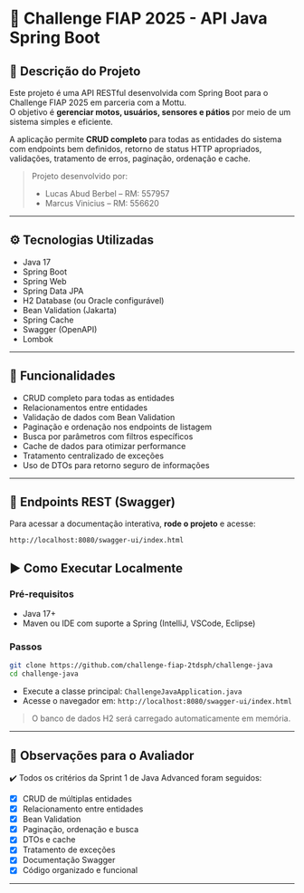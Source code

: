 # 🚀 Challenge FIAP 2025 - API Java Spring Boot

## 🧠 Descrição do Projeto

Este projeto é uma API RESTful desenvolvida com Spring Boot para o Challenge FIAP 2025 em parceria com a Mottu.  
O objetivo é **gerenciar motos, usuários, sensores e pátios** por meio de um sistema simples e eficiente.

A aplicação permite **CRUD completo** para todas as entidades do sistema com endpoints bem definidos, retorno de status HTTP apropriados, validações, tratamento de erros, paginação, ordenação e cache.

> Projeto desenvolvido por:
> - Lucas Abud Berbel – RM: 557957
> - Marcus Vinicius – RM: 556620

---

## ⚙️ Tecnologias Utilizadas

- Java 17
- Spring Boot
- Spring Web
- Spring Data JPA
- H2 Database (ou Oracle configurável)
- Bean Validation (Jakarta)
- Spring Cache
- Swagger (OpenAPI)
- Lombok

---

## 📌 Funcionalidades

- CRUD completo para todas as entidades
- Relacionamentos entre entidades
- Validação de dados com Bean Validation
- Paginação e ordenação nos endpoints de listagem
- Busca por parâmetros com filtros específicos
- Cache de dados para otimizar performance
- Tratamento centralizado de exceções
- Uso de DTOs para retorno seguro de informações

---

## 🔁 Endpoints REST (Swagger)

Para acessar a documentação interativa, **rode o projeto** e acesse:

```
http://localhost:8080/swagger-ui/index.html
```

## ▶️ Como Executar Localmente

### Pré-requisitos

- Java 17+
- Maven ou IDE com suporte a Spring (IntelliJ, VSCode, Eclipse)

### Passos

```bash
git clone https://github.com/challenge-fiap-2tdsph/challenge-java
cd challenge-java
```

- Execute a classe principal: `ChallengeJavaApplication.java`
- Acesse o navegador em: `http://localhost:8080/swagger-ui/index.html`

> O banco de dados H2 será carregado automaticamente em memória.

---

## 📎 Observações para o Avaliador

✔️ Todos os critérios da Sprint 1 de Java Advanced foram seguidos:  
- [x] CRUD de múltiplas entidades  
- [x] Relacionamento entre entidades  
- [x] Bean Validation  
- [x] Paginação, ordenação e busca  
- [x] DTOs e cache  
- [x] Tratamento de exceções  
- [x] Documentação Swagger  
- [x] Código organizado e funcional

---
